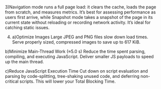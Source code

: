 

3)Navigation mode runs a full page load: it clears the cache, loads the page from scratch, and measures metrics. It’s best for assessing performance as users first arrive, while Snapshot mode takes a snapshot of the page in its current state without reloading or recording network activity. It’s ideal for catching static issues.

4) a)Optimize Images
Large JPEG and PNG files slow down load times. Serve properly sized, compressed images to save up to 617 KiB.

b)Minimize Main-Thread Work (≈5.0 s)
Reduce the time spent parsing, compiling, and executing JavaScript. Deliver smaller JS payloads to speed up the main thread.

c)Reduce JavaScript Execution Time
Cut down on script evaluation and parsing by code-splitting, tree-shaking unused code, and deferring non-critical scripts. This will lower your Total Blocking Time.



